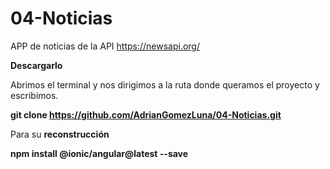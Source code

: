 # 04-Noticias

APP de noticias de la API https://newsapi.org/ 

<b> Descargarlo </b>

Abrimos el terminal y nos dirigimos a la ruta donde queramos el proyecto y escribimos. 

<strong>git clone https://github.com/AdrianGomezLuna/04-Noticias.git </strong>

Para su <b>reconstrucción</b>

<strong>npm install @ionic/angular@latest --save </strong>
